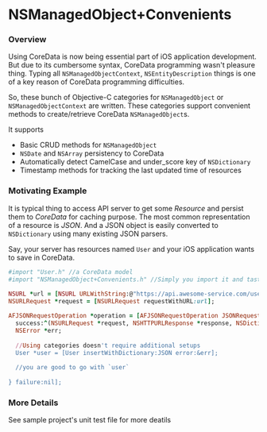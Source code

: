 NSManagedObject+Convenients
==========================

### Overview

Using CoreData is now being essential part of iOS application
development. But due to its cumbersome syntax, CoreData programming
wasn't pleasure thing. Typing all `NSManagedObjectContext`,
`NSEntityDescription` things is one of a key reason of CoreData
programming difficulties.

So, these bunch of Objective-C categories for `NSManagedObject` or
`NSManagedObjectContext` are written. These categories support
convenient methods to create/retrieve CoreData `NSManagedObject`s.  

It supports

* Basic CRUD methods for `NSManagedObject`
* `NSDate` and `NSArray` persistency to CoreData
* Automatically detect CamelCase and under_score key of `NSDictionary`
* Timestamp methods for tracking the last updated time of resources

### Motivating Example

It is typical thing to access API server to get some _Resource_ and persist them to _CoreData_ for caching purpose. The most common representation of a resource is _JSON_. And a JSON object is easily converted to `NSDictionary` using many existing JSON parsers. 

Say, your server has resources named `User` and your iOS application wants to save in CoreData. 
````ruby 
#import "User.h" //a CoreData model
#import "NSManagedObject+Convenients.h" //Simply you import it and taste goodies
    
NSURL *url = [NSURL URLWithString:@"https://api.awesome-service.com/users/42"];
NSURLRequest *request = [NSURLRequest requestWithURL:url];

AFJSONRequestOperation *operation = [AFJSONRequestOperation JSONRequestOperationWithRequest:request
  success:^(NSURLRequest *request, NSHTTPURLResponse *response, NSDictionary *JSON) {
  NSError *err;
  
  //Using categories doesn't require additional setups
  User *user = [User insertWithDictionary:JSON error:&err];
  
  //you are good to go with `user`
  
} failure:nil];
````
### More Details
See sample project's unit test file for more deatils

